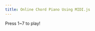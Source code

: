 ```yaml
---
title: Online Chord Piano Using MIDI.js
---
```

<script src="https://cdn.jsdelivr.net/npm/midi.js@0.3.1/lib/midi.min.js"></script>
<script>
MIDI.loadPlugin({
  soundfontUrl: '/static/soundfont/',
})
var lastRootNote = null
window.onkeydown = function(event) {
  var which = event.keyCode || event.which
  if (which >= 49 && which <= 55) {
    var rootNote = [57, 59, 61, 62, 64, 66, 68][which - 49]
    if (event.shiftKey) {
      rootNote -= 12
    }

    var minor = false
    if ([11, 1, 6].indexOf(rootNote % 12) !== -1) {
      minor = true;
    }
    var notes = [rootNote, rootNote + (minor ? 3 : 4), rootNote + 7]
    if (lastRootNote !== rootNote) {
      notes.push(rootNote - 12)
    }
    lastRootNote = rootNote
    MIDI.chordOn(0, notes, 127, 0)
  }
}
</script>
Press 1~7 to play!
